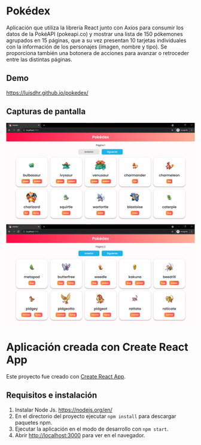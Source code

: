 # Pokédex

Aplicación que utiliza la librería React junto con Axios para consumir los datos de la PokéAPI (pokeapi.co) y mostrar una lista de 150 pókemones agrupados en 15 páginas, que a su vez presentan 10 tarjetas individuales con la información de los personajes (imagen, nombre y tipo). Se proporciona también una botonera de acciones para avanzar o retroceder entre las distintas páginas.

## Demo

https://luisdhr.github.io/pokedex/

## Capturas de pantalla

![App Screenshot](https://github.com/LuisDHR/pokedex/blob/main/public/Screenshot_1.png)
![App Screenshot](https://github.com/LuisDHR/pokedex/blob/main/public/Screenshot_2.png)

# Aplicación creada con Create React App

Este proyecto fue creado con [Create React App](https://github.com/facebook/create-react-app).

## Requisitos e instalación

1. Instalar Node Js. https://nodejs.org/en/
2. En el directorio del proyecto ejecutar ```npm install``` para descargar paquetes npm.
3. Ejecutar la aplicación en el modo de desarrollo con ```npm start```. 
4. Abrir [http://localhost:3000](http://localhost:3000) para ver en el navegador.
